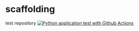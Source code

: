 # scaffolding
test repository
[![Python application test with Github Actions](https://github.com/gohjiayi/scaffolding/actions/workflows/main.yml/badge.svg)](https://github.com/gohjiayi/scaffolding/actions/workflows/main.yml)
